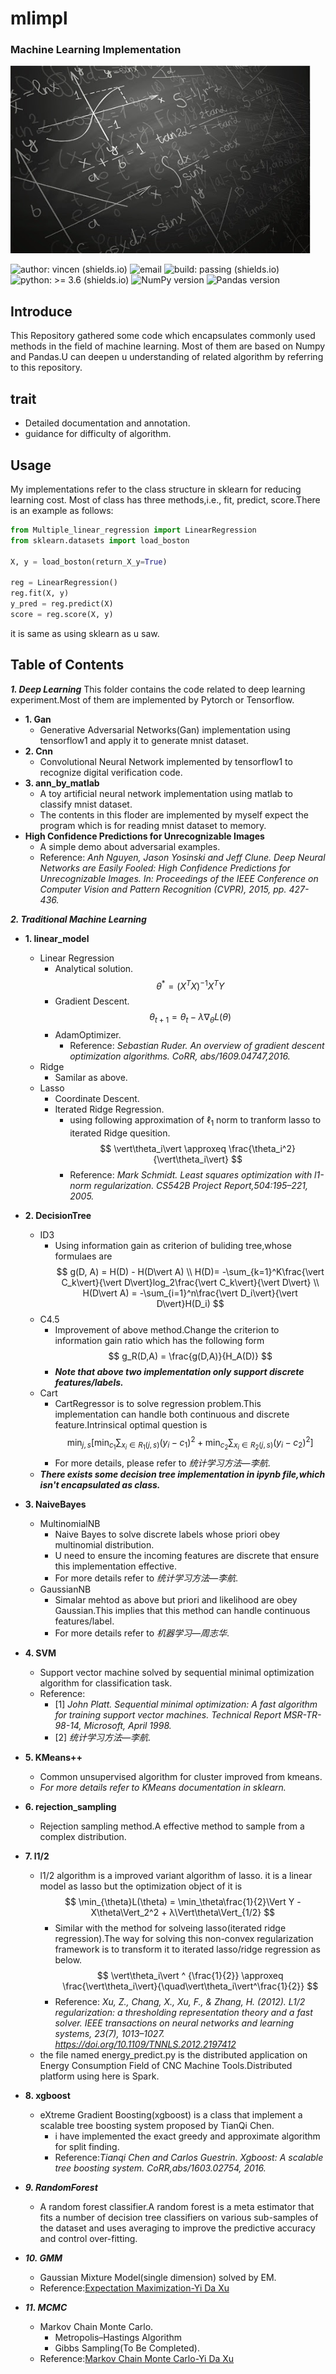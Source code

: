 # mlimpl
### Machine Learning Implementation
<img src="./pic/logo.jpg" width="480" height="300" alt="mlimpl">

![author: vincen (shields.io)](https://img.shields.io/badge/author-vincen-brightgreen) ![email](https://img.shields.io/badge/email-vincen.nwu%40gmail.com-red) ![build: passing (shields.io)](https://img.shields.io/badge/build-passing-brightgreen) ![python: >= 3.6 (shields.io)](https://img.shields.io/badge/python-%3E%3D3.6-blue) ![NumPy version](https://img.shields.io/badge/NumPy-%3E%3D1.19.2-brightgreen) ![Pandas version](https://img.shields.io/badge/Pandas-%3E%3D1.1.3-brightgreen)

## Introduce
This Repository gathered some code which encapsulates commonly used methods in the field of machine learning. Most of them are based on Numpy and Pandas.U can deepen u understanding of related algorithm by referring to this repository.
## trait
- Detailed documentation and annotation.
- guidance for difficulty of algorithm.
## Usage
My implementations refer to the class structure in sklearn for reducing learning cost. Most of class has three methods,i.e., fit, predict, score.There is an example as follows:
```python
from Multiple_linear_regression import LinearRegression
from sklearn.datasets import load_boston

X, y = load_boston(return_X_y=True)

reg = LinearRegression()
reg.fit(X, y)
y_pred = reg.predict(X)
score = reg.score(X, y)
```
it is same as using sklearn as u saw.

## Table of Contents
***1. Deep Learning***
	This folder contains the code related to deep learning experiment.Most of them are implemented by Pytorch or Tensorflow.
-   **1. Gan**
    - Generative Adversarial Networks(Gan) implementation using tensorflow1 and apply it to generate mnist dataset.
-   **2. Cnn**
  	- Convolutional Neural Network implemented by  tensorflow1 to recognize digital verification code.
- **3. ann_by_matlab**
    - A toy artificial neural network implementation using matlab to classify mnist dataset.
    - The contents in this floder are implemented by myself expect the program which is for reading mnist dataset to memory.
- **High Confidence Predictions for Unrecognizable Images**
	- A simple demo about adversarial examples.
	- Reference: *Anh Nguyen, Jason Yosinski and Jeff Clune. Deep Neural Networks are Easily Fooled: High Confidence Predictions for Unrecognizable Images. In: Proceedings of the IEEE Conference on Computer Vision and Pattern Recognition (CVPR), 2015, pp. 427-436.*
  
***2. Traditional Machine Learning***
-   **1. linear_model**
    - Linear Regression
        - Analytical solution.
			$$
				\theta^* =(X^TX)^{-1}X^TY
			$$
        - Gradient Descent.
			$$
			\theta_{t+1} = \theta_t - \lambda \nabla_{\theta}L(\theta)
			$$
        - AdamOptimizer.
          - Reference: *Sebastian Ruder. An overview of gradient descent optimization algorithms. CoRR, abs/1609.04747,2016.*
    - Ridge
      - Samilar as above.
    - Lasso
      - Coordinate Descent.
      - Iterated Ridge Regression.
        - using following approximation of $\ell_1$ norm to tranform lasso to iterated Ridge quesition.
		$$
		\vert\theta_i\vert \approxeq \frac{\theta_i^2}{\vert\theta_i\vert}
		$$
		- Reference: *Mark Schmidt. Least squares optimization with l1-norm regularization. CS542B Project Report,504:195–221, 2005.*
-   **2. DecisionTree**
    - ID3
      - Using information gain as criterion of buliding tree,whose formulaes are
		$$
			g(D, A)	= H(D) - H(D\vert A) \\
			H(D)= -\sum_{k=1}^K\frac{\vert C_k\vert}{\vert D\vert}log_2\frac{\vert C_k\vert}{\vert D\vert} \\
			H(D\vert A) = -\sum_{i=1}^n\frac{\vert D_i\vert}{\vert D\vert}H(D_i)
		$$
    - C4.5
  		- Improvement of above method.Change the criterion to information gain ratio which has the following form
  		$$
		  g_R(D,A) = \frac{g(D,A)}{H_A(D)}
  		$$
      - ***Note that above two implementation only support discrete features/labels.***
	- Cart
    	-  CartRegressor is to solve regression problem.This implementation can handle both continuous and discrete feature.Intrinsical optimal question is
  		$$
		  \min_{j,s}\Big[\min_{c_1}\sum_{x_i\in R_1(j,s)}(y_i - c_1)^2 + \min_{c_2}\sum_{x_i \in R_2(j,s)}(y_i - c_2)^2\Big]
		$$
		- For more details, please refer to *统计学习方法—李航*.
    - ***There exists some decision tree implementation in ipynb file,which isn't encapsulated as class.***
- **3. NaiveBayes**
	- MultinomialNB
    	-  Naive Bayes to solve discrete labels whose priori obey multinomial distribution.
         - U need to ensure the incoming features are discrete that ensure this implementation effective.
       -  For more details refer to *统计学习方法—李航*.
    - GaussianNB
        -  Simalar mehtod as above but priori and likelihood are obey Gaussian.This implies that this method can handle continuous features/label.
        -  For more details refer to *机器学习—周志华*.
 - **4. SVM**
	- Support vector machine solved by sequential minimal optimization algorithm for classification task.
	- Reference:
    	- [1] *John Platt. Sequential minimal optimization: A fast algorithm for training support vector machines. Technical Report MSR-TR-98-14, Microsoft, April 1998.*
    	- [2] *统计学习方法—李航*.

- **5. KMeans++**
	 - Common unsupervised algorithm for cluster improved from kmeans.
    - *For more details refer to KMeans documentation in sklearn.*
- **6. rejection_sampling**
	- Rejection sampling method.A effective method to sample from a complex distribution.
- **7. l1/2**
	- l1/2 algorithm is a improved variant algorithm of lasso. it is a linear model as lasso but the optimization object of it is
		$$
			\min_{\theta}L(\theta) = \min_\theta\frac{1}{2}\Vert Y - X\theta\Vert_2^2 + λ\Vert\theta\Vert_{1/2}
		$$
    	- Similar with the method for solveing lasso(iterated ridge regression).The way for solving this non-convex regularization framework is to transform it to iterated lasso/ridge regression as below.
	$$
		\vert\theta_i\vert ^ {\frac{1}{2}} \approxeq \frac{\vert\theta_i\vert}{\quad\vert\theta_i\vert^\frac{1}{2}}
	$$
		- Reference: *Xu, Z., Chang, X., Xu, F., & Zhang, H. (2012). L1/2 regularization: a thresholding representation theory and a fast solver. IEEE transactions on neural networks and learning systems, 23(7), 1013–1027. https://doi.org/10.1109/TNNLS.2012.2197412*
	- the file named energy_predict.py is the distributed application on Energy Consumption Field of CNC Machine Tools.Distributed platform using here is Spark.
- **8. xgboost**
	- eXtreme Gradient Boosting(xgboost) is a class that implement a scalable tree boosting system proposed by TianQi Chen.
        - i have implemented the exact greedy and approximate algorithm for split finding.
    	- Reference:*Tianqi Chen and Carlos Guestrin. Xgboost: A scalable tree boosting system. CoRR,abs/1603.02754, 2016.*
- ***9. RandomForest***
	- A random forest classifier.A random forest is a meta estimator that fits a number of decision tree classifiers on various sub-samples of the dataset and uses averaging to improve the predictive accuracy and control over-fitting.
- ***10. GMM***
	- Gaussian Mixture Model(single dimension) solved by EM.
	- Reference:[Expectation Maximization-Yi Da Xu](https://github.com/roboticcam/machine-learning-notes/blob/master/files/em.pdf)
- ***11. MCMC***
	- Markov Chain Monte Carlo.
    	-  Metropolis–Hastings Algorithm
    	-  Gibbs Sampling(To Be Completed).
	- Reference:[Markov Chain Monte Carlo-Yi Da Xu](https://github.com/roboticcam/machine-learning-notes/blob/master/files/markov_chain_monte_carlo.pdf.)

